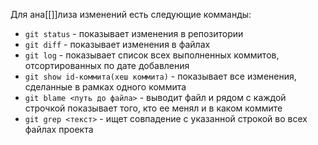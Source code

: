 Для ана[[]]лиза изменений есть следующие комманды:
- `git status` - показывает изменения в репозитории
- `git diff` - показывает изменения в файлах
- `git log` - показывает список всех выполненных коммитов, отсортированных по дате добавления
- `git show id-коммита(хеш коммита)` - показывает все изменения, сделанные в рамках одного коммита
- `git blame <путь до файла>` - выводит файл и рядом с каждой строчкой показывает того, кто ее менял и в каком коммите
- `git grep <текст>` - ищет совпадение с указанной строкой во всех файлах проекта